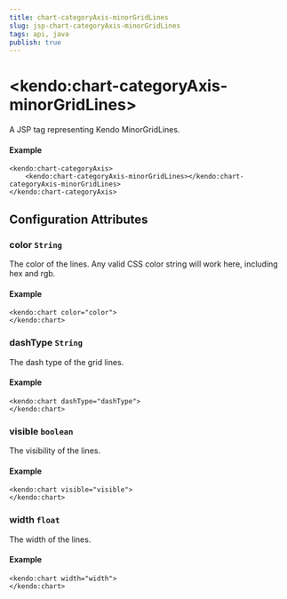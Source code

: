 ```yaml
---
title: chart-categoryAxis-minorGridLines
slug: jsp-chart-categoryAxis-minorGridLines
tags: api, java
publish: true
---
```


# \<kendo:chart-categoryAxis-minorGridLines\>
A JSP tag representing Kendo MinorGridLines.

#### Example
    <kendo:chart-categoryAxis>
        <kendo:chart-categoryAxis-minorGridLines></kendo:chart-categoryAxis-minorGridLines>
    </kendo:chart-categoryAxis>


## Configuration Attributes


### color `String`

The color of the lines. Any valid CSS color string will work here, including hex and
rgb.

#### Example
    <kendo:chart color="color">
    </kendo:chart>



### dashType `String`

The dash type of the grid lines.

#### Example
    <kendo:chart dashType="dashType">
    </kendo:chart>



### visible `boolean`

The visibility of the lines.

#### Example
    <kendo:chart visible="visible">
    </kendo:chart>



### width `float`

The width of the lines.

#### Example
    <kendo:chart width="width">
    </kendo:chart>


